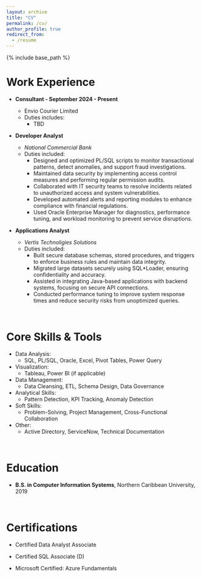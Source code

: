 ```yaml
---
layout: archive
title: "CV"
permalink: /cv/
author_profile: true
redirect_from:
  - /resume
---
```


{% include base_path %}
<br>

Work Experience
===============

* <b>Consultant - September 2024 - Present</b>
  * Envio Courier Limited
  * Duties includes: 
    * TBD

* <b>Developer Analyst</b>
  * <i>National Commercial Bank </i>
  * Duties included: 
    * Designed and optimized PL/SQL scripts to monitor transactional patterns, detect anomalies, and support fraud investigations.
    * Maintained data security by implementing access control measures and performing regular permission audits.
    * Collaborated with IT security teams to resolve incidents related to unauthorized access and system vulnerabilities.
    * Developed automated alerts and reporting modules to enhance compliance with financial regulations.
    * Used Oracle Enterprise Manager for diagnostics, performance tuning, and workload monitoring to prevent service disruptions.


* <b>Applications Analyst</b>
  * <i>Vertis Technoligies Solutions</i>
  * Duties included: 
    * Built secure database schemas, stored procedures, and triggers to enforce business rules and maintain data integrity.
    * Migrated large datasets securely using SQL*Loader, ensuring confidentiality and accuracy.
    * Assisted in integrating Java-based applications with backend systems, focusing on secure API connections.
    * Conducted performance tuning to improve system response times and reduce security risks from unoptimized queries.
  
<br>

Core Skills & Tools
===================

* Data Analysis: 
  * SQL, PL/SQL, Oracle, Excel, Pivot Tables, Power Query
* Visualization: 
  * Tableau, Power BI (if applicable)
* Data Management: 
  * Data Cleansing, ETL, Schema Design, Data Governance
* Analytical Skills: 
  * Pattern Detection, KPI Tracking, Anomaly Detection
* Soft Skills: 
  * Problem-Solving, Project Management, Cross-Functional Collaboration
* Other: 
  * Active Directory, ServiceNow, Technical Documentation


<br>

Education
=========

* <b>B.S. in Computer Information Systems</b>, Northern Caribbean University, 2019

<br>

Certifications
==============
* Certified Data Analyst Associate

* Certified SQL Associate (D)
    
* Microsoft Certified: Azure Fundamentals

